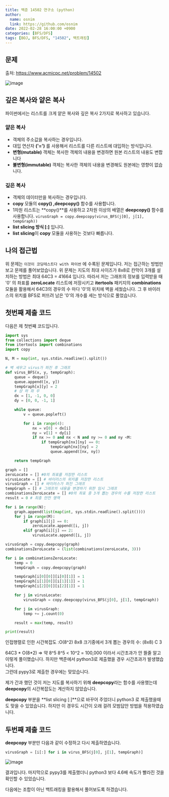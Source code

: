 ```yaml
---
title: 백준 14502 연구소 (python)
author:
  name: osnim
  link: https://github.com/osnim
date: 2022-02-28 16:00:00 +0900
categories: [BFS/DFS]
tags: [BOJ, BFS/DFS, "14502", 백트래킹]
---
```


## 문제

출처: <https://www.acmicpc.net/problem/14502>

![image](https://user-images.githubusercontent.com/79408217/157433004-ee621502-59b1-4cd9-b0e8-778c63f32918.png)

## 깊은 복사와 얕은 복사

파이썬에서는 리스트를 크게 얕은 복사와 깊은 복사 2가지로 복사하고 있습니다.<br>

### 얕은 복사

- 객체의 주소값을 복사하는 경우입니다.
- 대입 연산자 **('=')** 를 사용해서 리스트를 다른 리스트에 대입하는 방식입니다.
- **변형(mutable)** 객체는 복사한 객체의 내용을 변경하면 원본 리스트의 내용도 변합니다
- **불변형(immutable)** 객체는 복사한 객체의 내용을 변경해도 원본에는 영향이 없습니다.

### 깊은 복사

- 객체의 데이터만을 복사하는 경우입니다.
- **copy** 모듈의 **copy() ,deepcopy()** 함수를 사용합니다.
- 1차원 리스트는 **copy()**를 사용하고 2차원 이상의 배열은 **deepcopy()** 함수를 사용합니다.
  `virusGraph = copy.deepcopy(virus_BFS(j[0], j[1], tempGraph))`
- **list slicing 방식 [:]** 입니다.
- **list slicing**이 **copy** 모듈을 사용하는 것보다 빠릅니다.

## 나의 접근법

위 문제는 `이것이 코딩테스트다 with 파이썬` 에 수록된 문제입니다. 저는 접근하는 방법만 보고 문제를 풀어보았습니다.
위 문제는 지도의 최대 사이즈가 8x8로 칸막이 3개를 설치하는 방법은 최대 64C3 = 41664 입니다.
따라서 저는 그래프의 정보를 입력받을 때 '0' 의 좌표를 **zeroLocate** 리스트에 저장시키고 **itertools** 패키지의 **combinations** 모듈을 활용해서 64C3의 경우의 수 마다 '0'의 위치에 벽을 세웠습니다. 그 후 바이러스의 위치를 BFS로 퍼뜨려 남은 '0'의 개수를 세는 방식으로 풀었습니다.

## 첫번째 제출 코드

다음은 제 첫번째 코드입니다.

```python
import sys
from collections import deque
from itertools import combinations
import copy

N, M = map(int, sys.stdin.readline().split())

# 벽 세우고 virus가 퍼진 후 그래프
def virus_BFS(x, y, tempGraph):
    queue = deque()
    queue.append([x, y])
    tempGraph[x][y] = 2
    # 상 하 좌 우
    dx = [1, -1, 0, 0]
    dy = [0, 0, -1, 1]

    while queue:
        v = queue.popleft()

        for i in range(4):
            nx = v[0] + dx[i]
            ny = v[1] + dy[i]
            if nx >= 0 and nx < N and ny >= 0 and ny <M:
                if tempGraph[nx][ny] == 0:
                    tempGraph[nx][ny] = 2
                    queue.append([nx, ny])

    return tempGraph

graph = []
zeroLocate = [] #0의 좌표를 저장한 리스트
virusLocate = [] # 바이러스의 위치를 저장한 리스트
virusGraph = [] # 바이러스가 퍼진 그래프
tempGraph = [] # 그래프의 내용을 변경하기 위한 임시 그래프
combinationsZeroLocate = [] #0의 좌표 중 3개 뽑는 경우의 수를 저장한 리스트
result = 0 # 최종 안전 영역

for i in range(N):
    graph.append(list(map(int, sys.stdin.readline().split())))
    for j in range(M):
        if graph[i][j] == 0:
            zeroLocate.append([i, j])
        elif graph[i][j] == 2:
            virusLocate.append([i, j])

virusGraph = copy.deepcopy(graph)
combinationsZeroLocate = (list(combinations(zeroLocate, 3)))

for i in combinationsZeroLocate:
    temp = 0
    tempGraph = copy.deepcopy(graph)

    tempGraph[i[0][0]][i[0][1]] = 1
    tempGraph[i[1][0]][i[1][1]] = 1
    tempGraph[i[2][0]][i[2][1]] = 1

    for j in virusLocate:
        virusGraph = copy.deepcopy(virus_BFS(j[0], j[1], tempGraph))

    for j in virusGraph:
        temp += j.count(0)

    result = max(temp, result)

print(result)
```

인접행렬로 인한 시간복잡도 :O(8^2)
8x8 크기중에서 3개 뽑는 경우의 수: (8x8) C 3

64C3 * O(8*2) => 약 8^5
8^5 < 10^2 = 100,000 이라서 시간초과가 안 뜰줄 알고 이렇게 풀이했습니다. 하지만 백준에서 python3로 제출했을 경우 시간초과가 발생했습니다. <br>
그런데 pypy3로 제출한 경우에는 맞았습니다.

제가 간과 했던 것이 저는 지도를 복사하기 위해 **deepcopy**라는 함수를 사용했는데 **deepcopy**의 시간복잡도는 계산하지 않았습니다.

**deepcopy** 부분을 **list slicing [:]**으로 바꾸어 주었더니 python3 로 제출했을때도 맞을 수 있었습니다. 하지만 이 경우도 시간이 오래 걸려 모범답안 방법을 적용하였습니다.

## 두번째 제출 코드

**deepcopy** 부분만 다음과 같이 수정하고 다시 제출하였습니다.

```python
virusGraph = [i[:] for i in virus_BFS(j[0], j[1], tempGraph)]
```

![image](https://user-images.githubusercontent.com/79408217/157481398-3b2b9555-a618-482a-8cb1-9018fa0145f3.png)

결과입니다. 마지막으로 pypy3를 제출했더니 python3 보다 4.6배 속도가 빨라진 것을 확인할 수 있었습니다.

다음에는 조합이 아닌 백트래킹을 활용해서 풀어보도록 하겠습니다.
